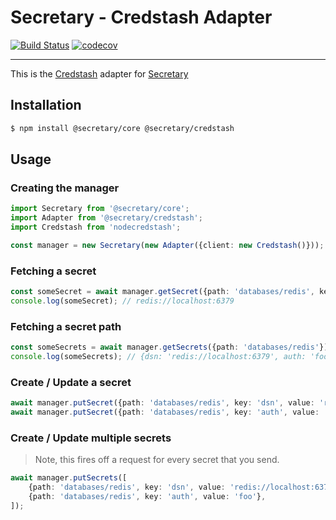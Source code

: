 # Secretary - Credstash Adapter
[![Build Status](https://travis-ci.org/secretarysecrets/node-credstash.svg?branch=master)](https://travis-ci.org/secretarysecrets/node-credstash)
[![codecov](https://codecov.io/gh/secretarysecrets/node-credstash/branch/master/graph/badge.svg)](https://codecov.io/gh/secretarysecrets/node-credstash)

____

This is the [Credstash](https://github.com/DavidTanner/nodecredstash) adapter for [Secretary](https://github.com/secretarysecrets/node)

## Installation 

```bash
$ npm install @secretary/core @secretary/credstash
```

## Usage

### Creating the manager
```typescript
import Secretary from '@secretary/core';
import Adapter from '@secretary/credstash';
import Credstash from 'nodecredstash';

const manager = new Secretary(new Adapter({client: new Credstash()}));
```

### Fetching a secret

```typescript
const someSecret = await manager.getSecret({path: 'databases/redis', key: 'dsn'});
console.log(someSecret); // redis://localhost:6379
```

### Fetching a secret path

```typescript
const someSecrets = await manager.getSecrets({path: 'databases/redis'});
console.log(someSecrets); // {dsn: 'redis://localhost:6379', auth: 'foo'}
```

### Create / Update a secret

```typescript
await manager.putSecret({path: 'databases/redis', key: 'dsn', value: 'redis://localhost:6379'});
await manager.putSecret({path: 'databases/redis', key: 'auth', value: 'foo'});
```

### Create / Update multiple secrets

> Note, this fires off a request for every secret that you send. 

```typescript
await manager.putSecrets([
    {path: 'databases/redis', key: 'dsn', value: 'redis://localhost:6379'},
    {path: 'databases/redis', key: 'auth', value: 'foo'},
]);
```
